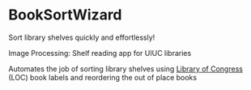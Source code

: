 # BookSortWizard

Sort library shelves quickly and effortlessly!

Image Processing: Shelf reading app for UIUC libraries

Automates the job of sorting library shelves using [Library of Congress](https://www.loc.gov/catdir/cpso/lcco/) (LOC) book labels and reordering the out of place books
